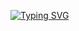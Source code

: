 

<a href="https://git.io/typing-svg"><img src="https://readme-typing-svg.demolab.com?font=Fira+Code&pause=1000&color=98ABF7&center=true&vCenter=true&width=1100&lines=Vanessa+Louis" alt="Typing SVG" /></a>


<!--
**vanessanyc/VanessaNYC** is a ✨ _special_ ✨ repository because its `README.md` (this file) appears on your GitHub profile.

Here are some ideas to get you started:

- 🔭 I’m currently working on ...
- 🌱 I’m currently learning ...
- 👯 I’m looking to collaborate on ...
- 🤔 I’m looking for help with ...
- 💬 Ask me about ...
- 📫 How to reach me: ...
- 😄 Pronouns: ...
- ⚡ Fun fact: ...
-->
